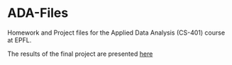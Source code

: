 # ADA-Files

Homework and Project files for the Applied Data Analysis (CS-401) course at EPFL.

The results of the final project are presented [here](https://rayacers.github.io/language-social-network-pattern/)
